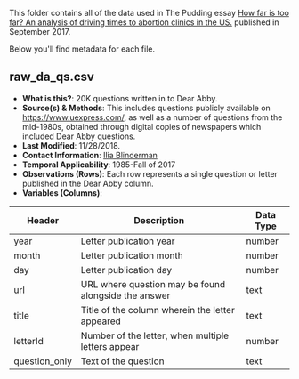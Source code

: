 This folder contains all of the data used in The Pudding essay [How far is too far? An analysis of driving times to abortion clinics in the US.](https://pudding.cool/2017/09/clinics/) published in September 2017.

Below you'll find metadata for each file.

## raw_da_qs.csv

- **What is this?**: 20K questions written in to Dear Abby.
- **Source(s) & Methods**: This includes questions publicly available on https://www.uexpress.com/, as well as a number of questions from the mid-1980s, obtained through digital copies of newspapers which included Dear Abby questions.
- **Last Modified**: 11/28/2018.
- **Contact Information**: [Ilia Blinderman](mailto:ilia@pudding.cool)
- **Temporal Applicability**: 1985-Fall of 2017
- **Observations (Rows)**: Each row represents a single question or letter published in the Dear Abby column.
- **Variables (Columns)**:

| Header        | Description                                          | Data Type |
| ------------- | ---------------------------------------------------- | --------- |
| year          | Letter publication year                              | number    |
| month         | Letter publication month                             | number    |
| day           | Letter publication day                               | number    |
| url           | URL where question may be found alongside the answer | text      |
| title         | Title of the column wherein the letter appeared      | text      |
| letterId      | Number of the letter, when multiple letters appear   | number    |
| question_only | Text of the question                                 | text      |

